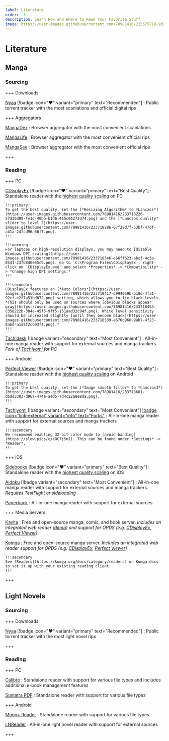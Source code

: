 ```yaml
---
label: Literature
order: -3
description: Learn How and Where to Read Your Favorite Stuff
image: https://user-images.githubusercontent.com/78981416/215575718-9d206b3c-4377-4bb4-baea-72516953c85f.gif
---
```


# Literature

## Manga

### Sourcing

+++ Downloads

[Nyaa](https://nyaa.si) [!badge icon=":heart:" variant="primary" text="Recommended"]
:   Public torrent tracker with the most scanlations and official digital rips

+++ Aggregators

[MangaDex](https://mangadex.org)
:   Browser aggregator with the most convenient scanlations

[MangaLife](https://manga4life.com)
:   Browser aggregator with the most convenient official rips

[MangaSee](https://mangasee123.com)
:   Browser aggregator with the most convenient official rips

+++

### Reading

+++ PC

[CDisplayEx](https://www.cdisplayex.com) [!badge icon=":heart:" variant="primary" text="Best Quality"]
:   Standalone reader with the [highest quality scaling](https://slow.pics/c/y737QBlP) on PC

    !!!primary
    To get the best quality, set the [*Resizing Algorithm* to *Lanczos*](https://user-images.githubusercontent.com/78981416/233718226-57d36d09-fe1d-40bb-b1d6-415c66272d74.png) and the [*Lanczos quality* slider to level 2](https://user-images.githubusercontent.com/78981416/233718286-67f29d7f-53bf-47df-a41a-24fcd96a66f7.png).
    !!!

    !!!warning
    For laptops or high-resolution displays, you may need to [disable Windows DPI scaling](https://user-images.githubusercontent.com/78981416/233718346-e66ff623-abcf-4c3a-8541-23fb840e65c9.png). Go to `C:\Program Files\CDisplayEx`, right-click on `CDisplayEx.exe` and select *Properties* -> *Compatibility* -> *Change high DPI settings.*
    !!!

    !!!secondary
    CDisplayEx features an [*Auto Colors*](https://user-images.githubusercontent.com/78981416/233718417-d994059b-b18d-4fa1-92cf-e2f7a51bd072.png) setting, which allows you to fix black levels. *This should only be used on sources where [obvious blacks appear gray](https://user-images.githubusercontent.com/78981416/233718453-c358222b-384e-45f5-9ff5-151aad32c94f.png). White level sensitivity should be increased slightly [until they become black](https://user-images.githubusercontent.com/78981416/233718539-a670d966-9ab7-4f23-8abd-a1a8f2cb93f4.png).*
    !!!

[Tachidesk](https://github.com/Suwayomi/Tachidesk-Server) [!badge variant="secondary" text="Most Convenient"]
:   All-in-one manga reader with support for external sources and manga trackers. *Fork of [Tachiyomi](https://tachiyomi.org) for PC*

+++ Android

[Perfect Viewer](https://play.google.com/store/apps/details?id=com.rookiestudio.perfectviewer) [!badge icon=":heart:" variant="primary" text="Best Quality"]
:   Standalone reader with the [highest quality scaling](https://slow.pics/c/y737QBlP) on Android

    !!!primary
    To get the best quality, set the [*Image smooth filter* to *Lanczos3*](https://user-images.githubusercontent.com/78981416/233718601-dbdd3303-d96a-474e-aed5-7d4c22a8e8da.png).
    !!!

[Tachiyomi](https://tachiyomi.org) [!badge variant="secondary" text="Most Convenient"] [!badge icon="link-external" variant="info" text="Forks"](https://tachiyomi.org/forks)
:   All-in-one manga reader with support for external sources and manga trackers

    !!!secondary
    We recommend enabling 32-bit color mode to [avoid banding](https://slow.pics/c/eOC7j5nI). This can be found under *Settings* -> *Reader*.
    !!!

+++ iOS

[Sidebooks](https://apps.apple.com/app/id409777225) [!badge icon=":heart:" variant="primary" text="Best Quality"]
:   Standalone reader with the [highest quality scaling](https://slow.pics/c/gUsyOomL) on iOS

[Aidoku](https://aidoku.app) [!badge variant="secondary" text="Most Convenient"]
:   All-in-one manga reader with support for external sources and manga trackers. *Requires TestFlight or sideloading*

[Paperback](https://paperback.moe)
:   All-in-one manga reader with support for external sources

+++ Media Servers

[Kavita](https://www.kavitareader.com)
:   Free and open-source manga, comic, and book server. *Includes an integrated web reader ([demo](https://wiki.kavitareader.com/en/kavita-demo)) and support for OPDS (e.g. [CDisplayEx](https://www.cdisplayex.com), [Perfect Viewer](https://play.google.com/store/apps/details?id=com.rookiestudio.perfectviewer))*

[Komga](https://komga.org)
:   Free and open-source manga server. *Includes an integrated web reader support for OPDS (e.g. [CDisplayEx](https://www.cdisplayex.com), [Perfect Viewer](https://play.google.com/store/apps/details?id=com.rookiestudio.perfectviewer))*

    !!!secondary
    See [Readers](https://komga.org/docs/category/readers) on Komga docs to set it up with your existing reading client.
    !!!

+++

## Light Novels

### Sourcing

+++ Downloads

[Nyaa](https://nyaa.si) [!badge icon=":heart:" variant="primary" text="Recommended"]
:   Public torrent tracker with the most light novel rips

+++

### Reading

+++ PC

[Calibre](https://calibre-ebook.com)
:   Standalone reader with support for various file types and includes additional e-book management features

[Sumatra PDF](https://www.sumatrapdfreader.org)
:   Standalone reader with support for various file types

+++ Android

[Moon+ Reader](https://play.google.com/store/apps/details?id=com.flyersoft.moonreader)
:   Standalone reader with support for various file types

[LNReader](https://github.com/LNReader/lnreader)
:   All-in-one light novel reader with support for external sources

+++
